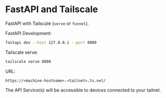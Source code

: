 # FastAPI and Tailscale

FastAPI with Tailscale (`serve` or `funnel`).

FastAPI Development:
```bash
fastapi dev --host 127.0.0.1 --port 8000
```

Tailscale serve:
```bash
tailscale serve 8000
```

URL:
```
https://<machine-hostname>.<tailnet>.ts.net/
```

The API Service(s) will be accessible to devices connected to your tailnet.
